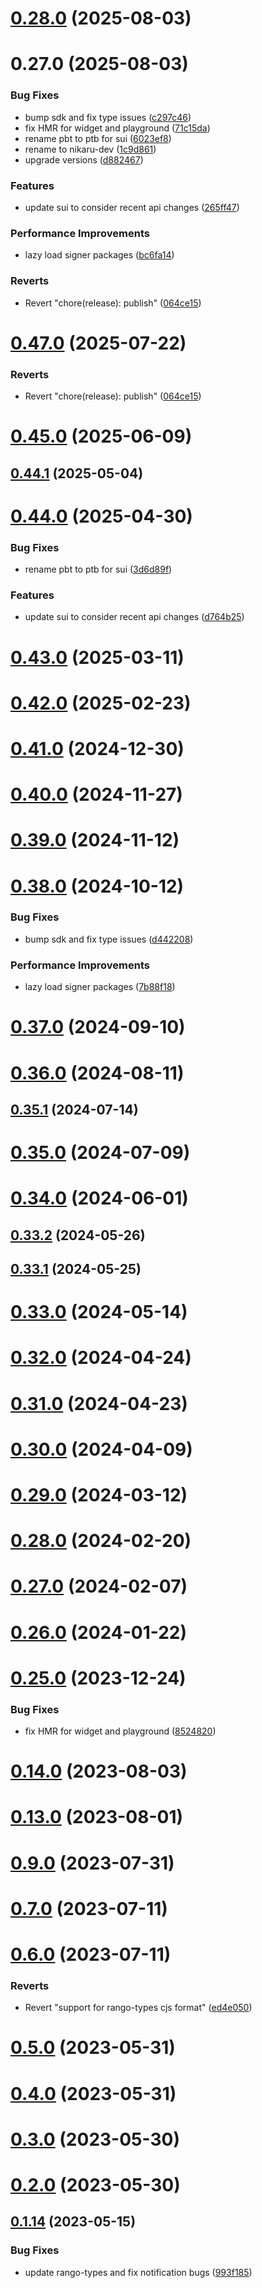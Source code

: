 # [0.28.0](https://github.com/nikaaru/rango-client/compare/provider-halo@0.27.0...provider-halo@0.28.0) (2025-08-03)



# 0.27.0 (2025-08-03)


### Bug Fixes

* bump sdk and fix type issues ([c297c46](https://github.com/nikaaru/rango-client/commit/c297c46620f853b6317664dae04061af3dfbbd71))
* fix HMR for widget and playground ([71c15da](https://github.com/nikaaru/rango-client/commit/71c15dadab4d161006b9f05a77c286b05c931528))
* rename pbt to ptb for sui ([6023ef8](https://github.com/nikaaru/rango-client/commit/6023ef84340b25430001d5efd0e005bdd96ff2ae))
* rename to nikaru-dev ([1c9d861](https://github.com/nikaaru/rango-client/commit/1c9d861b66efc4f58fca6c6b5ea240339e86ffe8))
* upgrade versions ([d882467](https://github.com/nikaaru/rango-client/commit/d8824673529745ad7e7f3c959a45b0192d91962f))


### Features

* update sui to consider recent api changes ([265ff47](https://github.com/nikaaru/rango-client/commit/265ff47fc90db86fd3c94183b3e48105241e6ae6))


### Performance Improvements

* lazy load signer packages ([bc6fa14](https://github.com/nikaaru/rango-client/commit/bc6fa141c2281cb202294e8df5a78b11d1cdabfb))


### Reverts

* Revert "chore(release): publish" ([064ce15](https://github.com/nikaaru/rango-client/commit/064ce157a2f819856f647f83aeb1c0410542e8d7))



# [0.47.0](https://github.com/rango-exchange/rango-client/compare/provider-halo@0.46.0...provider-halo@0.47.0) (2025-07-22)


### Reverts

* Revert "chore(release): publish" ([064ce15](https://github.com/rango-exchange/rango-client/commit/064ce157a2f819856f647f83aeb1c0410542e8d7))



# [0.45.0](https://github.com/rango-exchange/rango-client/compare/provider-halo@0.44.1...provider-halo@0.45.0) (2025-06-09)



## [0.44.1](https://github.com/rango-exchange/rango-client/compare/provider-halo@0.44.0...provider-halo@0.44.1) (2025-05-04)



# [0.44.0](https://github.com/rango-exchange/rango-client/compare/provider-halo@0.43.0...provider-halo@0.44.0) (2025-04-30)


### Bug Fixes

* rename pbt to ptb for sui ([3d6d89f](https://github.com/rango-exchange/rango-client/commit/3d6d89f2265766607a15d61e0df92643fb33072b))


### Features

* update sui to consider recent api changes ([d764b25](https://github.com/rango-exchange/rango-client/commit/d764b2501df9bb295f63cdbc0b05acd4a3abb4b9))



# [0.43.0](https://github.com/rango-exchange/rango-client/compare/provider-halo@0.42.0...provider-halo@0.43.0) (2025-03-11)



# [0.42.0](https://github.com/rango-exchange/rango-client/compare/provider-halo@0.41.0...provider-halo@0.42.0) (2025-02-23)



# [0.41.0](https://github.com/rango-exchange/rango-client/compare/provider-halo@0.40.0...provider-halo@0.41.0) (2024-12-30)



# [0.40.0](https://github.com/rango-exchange/rango-client/compare/provider-halo@0.39.0...provider-halo@0.40.0) (2024-11-27)



# [0.39.0](https://github.com/rango-exchange/rango-client/compare/provider-halo@0.38.0...provider-halo@0.39.0) (2024-11-12)



# [0.38.0](https://github.com/rango-exchange/rango-client/compare/provider-halo@0.37.0...provider-halo@0.38.0) (2024-10-12)


### Bug Fixes

* bump sdk and fix type issues ([d442208](https://github.com/rango-exchange/rango-client/commit/d4422083bf5dd27d5f509ce1db7f9560d05428c8))


### Performance Improvements

* lazy load signer packages ([7b88f18](https://github.com/rango-exchange/rango-client/commit/7b88f1834f7b29b4b81ab6c81a07bb88e8ccf55c))



# [0.37.0](https://github.com/rango-exchange/rango-client/compare/provider-halo@0.36.0...provider-halo@0.37.0) (2024-09-10)



# [0.36.0](https://github.com/rango-exchange/rango-client/compare/provider-halo@0.35.1...provider-halo@0.36.0) (2024-08-11)



## [0.35.1](https://github.com/rango-exchange/rango-client/compare/provider-halo@0.35.0...provider-halo@0.35.1) (2024-07-14)



# [0.35.0](https://github.com/rango-exchange/rango-client/compare/provider-halo@0.33.2...provider-halo@0.35.0) (2024-07-09)



# [0.34.0](https://github.com/rango-exchange/rango-client/compare/provider-halo@0.33.2...provider-halo@0.34.0) (2024-06-01)



## [0.33.2](https://github.com/rango-exchange/rango-client/compare/provider-halo@0.33.1...provider-halo@0.33.2) (2024-05-26)



## [0.33.1](https://github.com/rango-exchange/rango-client/compare/provider-halo@0.33.0...provider-halo@0.33.1) (2024-05-25)



# [0.33.0](https://github.com/rango-exchange/rango-client/compare/provider-halo@0.32.0...provider-halo@0.33.0) (2024-05-14)



# [0.32.0](https://github.com/rango-exchange/rango-client/compare/provider-halo@0.31.0...provider-halo@0.32.0) (2024-04-24)



# [0.31.0](https://github.com/rango-exchange/rango-client/compare/provider-halo@0.30.0...provider-halo@0.31.0) (2024-04-23)



# [0.30.0](https://github.com/rango-exchange/rango-client/compare/provider-halo@0.29.0...provider-halo@0.30.0) (2024-04-09)



# [0.29.0](https://github.com/rango-exchange/rango-client/compare/provider-halo@0.28.0...provider-halo@0.29.0) (2024-03-12)



# [0.28.0](https://github.com/rango-exchange/rango-client/compare/provider-halo@0.27.0...provider-halo@0.28.0) (2024-02-20)



# [0.27.0](https://github.com/rango-exchange/rango-client/compare/provider-halo@0.26.0...provider-halo@0.27.0) (2024-02-07)



# [0.26.0](https://github.com/rango-exchange/rango-client/compare/provider-halo@0.25.0...provider-halo@0.26.0) (2024-01-22)



# [0.25.0](https://github.com/rango-exchange/rango-client/compare/provider-halo@0.23.0...provider-halo@0.25.0) (2023-12-24)


### Bug Fixes

* fix HMR for widget and playground ([8524820](https://github.com/rango-exchange/rango-client/commit/8524820f10cf0b8921f3db0c4f620ff98daa4103))



# [0.14.0](https://github.com/rango-exchange/rango-client/compare/provider-kucoin-wallet@0.13.0...provider-kucoin-wallet@0.14.0) (2023-08-03)



# [0.13.0](https://github.com/rango-exchange/rango-client/compare/provider-kucoin-wallet@0.12.0...provider-kucoin-wallet@0.13.0) (2023-08-01)



# [0.9.0](https://github.com/rango-exchange/rango-client/compare/provider-kucoin-wallet@0.8.0...provider-kucoin-wallet@0.9.0) (2023-07-31)



# [0.7.0](https://github.com/rango-exchange/rango-client/compare/provider-kucoin-wallet@0.6.0...provider-kucoin-wallet@0.7.0) (2023-07-11)



# [0.6.0](https://github.com/rango-exchange/rango-client/compare/provider-kucoin-wallet@0.5.0...provider-kucoin-wallet@0.6.0) (2023-07-11)


### Reverts

* Revert "support for rango-types cjs format" ([ed4e050](https://github.com/rango-exchange/rango-client/commit/ed4e050bfc0dcde7aeffa6b0d73b02080a5721eb))



# [0.5.0](https://github.com/rango-exchange/rango-client/compare/provider-kucoin-wallet@0.4.0...provider-kucoin-wallet@0.5.0) (2023-05-31)



# [0.4.0](https://github.com/rango-exchange/rango-client/compare/provider-kucoin-wallet@0.3.0...provider-kucoin-wallet@0.4.0) (2023-05-31)



# [0.3.0](https://github.com/rango-exchange/rango-client/compare/provider-kucoin-wallet@0.2.0...provider-kucoin-wallet@0.3.0) (2023-05-30)



# [0.2.0](https://github.com/rango-exchange/rango-client/compare/provider-kucoin-wallet@0.1.15...provider-kucoin-wallet@0.2.0) (2023-05-30)



## [0.1.14](https://github.com/rango-exchange/rango-client/compare/provider-kucoin-wallet@0.1.13...provider-kucoin-wallet@0.1.14) (2023-05-15)


### Bug Fixes

* update rango-types and fix notification bugs ([993f185](https://github.com/rango-exchange/rango-client/commit/993f185e0b8c5e5e15a2c65ba2d85d1f9c8daa90))



